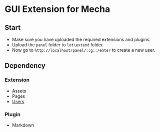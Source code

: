GUI Extension for Mecha
=======================

Start
-----

 - Make sure you have uploaded the required extensions and plugins.
 - Upload the `panel` folder to `lot\extend` folder.
 - Now go to `http://localhost/panel/::g::/enter` to create a new user.

Dependency
----------

### Extension

 - Assets
 - Pages
 - [Users](https://github.com/mecha-cms/extend.user)

### Plugin

 - Markdown